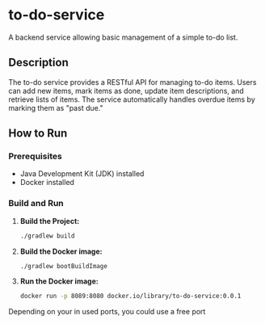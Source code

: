 # to-do-service

A backend service allowing basic management of a simple to-do list.

## Description

The to-do service provides a RESTful API for managing to-do items. Users can add new items, mark items as done, update item descriptions, and retrieve lists of items. The service automatically handles overdue items by marking them as "past due."

## How to Run

### Prerequisites

- Java Development Kit (JDK) installed
- Docker installed

### Build and Run

1. **Build the Project:**

   ```bash
   ./gradlew build

2. **Build the Docker image:**

    ```bash
    ./gradlew bootBuildImage

3. **Run the Docker image:**

    ```bash
    docker run -p 8089:8080 docker.io/library/to-do-service:0.0.1
   
Depending on your in used ports, you could use a free port